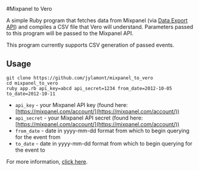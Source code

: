 #Mixpanel to Vero

A simple Ruby program that fetches data from Mixpanel (via [Data Export API](https://mixpanel.com/docs/api-documentation/data-export-api)) and compiles a CSV file that Vero will understand. Parameters passed to this program will be passed to the Mixpanel API.

This program currently supports CSV generation of passed events.

## Usage

```
git clone https://github.com/jylamont/mixpanel_to_vero
cd mixpanel_to_vero
ruby app.rb api_key=abcd api_secret=1234 from_date=2012-10-05 to_date=2012-10-11
```

- `api_key` - your Mixpanel API key (found here: [https://mixpanel.com/account/](https://mixpanel.com/account/))
- `api_secret` - your Mixpanel API secret (found here: [https://mixpanel.com/account/](https://mixpanel.com/account/))
- `from_date` - date in yyyy-mm-dd format from which to begin querying for the event from
- `to_date` - date in yyyy-mm-dd format from which to begin querying for the event to

For more information, [click here](https://mixpanel.com/docs/api-documentation/exporting-raw-data-you-inserted-into-mixpanel).